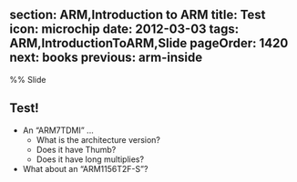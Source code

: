 section: ARM,Introduction to ARM
title: Test
icon: microchip
date: 2012-03-03
tags: ARM,IntroductionToARM,Slide
pageOrder: 1420
next: books
previous: arm-inside
----

%% Slide
  
## Test!

* An “ARM7TDMI” ...
  * What is the architecture version?
  * Does it have Thumb?
  * Does it have long multiplies?
* What about an “ARM1156T2F-S”?
